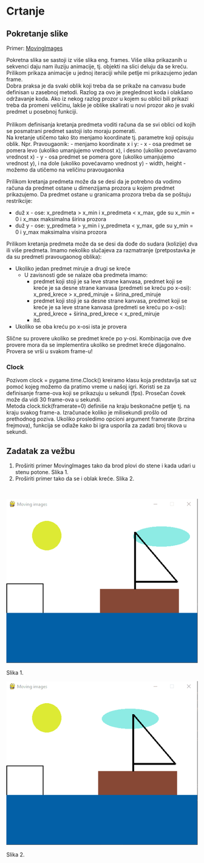 # Crtanje 

## Pokretanje slike  

Primer: [MovingImages](/v9/primeri/MovingImages)

Pokretna slika se sastoji iz više slika eng. frames. Više slika prikazanih u sekvenci daju nam iluziju animacije, tj. objekti na slici deluju da se kreću. 
Prilikom prikaza animacije u jednoj iteraciji while petlje mi prikazujemo jedan frame. 
<br /> 
Dobra praksa je da svaki oblik koji treba da se prikaže na canvasu bude definisan u zasebnoj metodi. Razlog za ovo je preglednost koda i olakšano održavanje koda. Ako iz nekog razlog prozor u kojem su oblici bili prikazi treba da promeni veličinu, lakše je oblike skalirati u novi prozor ako je svaki predmet u posebnoj funkciji.  
<br />
Prilikom definisanja kretanja predmeta voditi računa da se svi oblici od kojih se posmatrani predmet sastoji isto moraju pomerati. 
<br />
Na kretanje utičemo tako što menjamo koordinate tj. parametre koji opisuju oblik.
Npr. Pravougaonik:
	- menjamo koordinate x i y:
		- x - osa predmet se pomera levo (ukoliko umanjujemo vrednost x), i desno (ukoliko povećavamo vrednost x)
		- y - osa predmet se pomera gore (ukoliko umanjujemo vrednost y), i na dole (ukoliko povećavamo vrednost y)
		- width, height - možemo da utičemo na veličinu pravougaonika 

Prilikom kretanja predmeta može da se desi da je potrebno da vodimo računa da predmet ostane u dimenzijama prozora u kojem predmet prikazujemo. Da predmet ostane u granicama prozora treba da se poštuju restrikcije:
- duž x - ose: x_predmeta > x_min i x_predmeta < x_max, gde su x_min = 0 i x_max maksimalna širina prozora 
- duž y - ose: y_predmeta > y_min i y_predmeta < y_max, gde su y_min = 0 i y_max maksimalna visina prozora 

Prilikom kretanja predmeta može da se desi da dođe do sudara (kolizije) dva ili više predmeta. Imamo nekoliko slučajeva za razmatranje (pretpostavka je da su predmeti pravougaonog oblika):
- Ukoliko jedan predmet miruje a drugi se kreće
	- U zavisnosti gde se nalaze oba predmeta imamo:
		- predmet koji stoji je sa leve strane kanvasa, predmet koji se kreće je sa desne strane kanvasa (predmeti se kreću po x-osi): x_pred_krece > x_pred_miruje + širina_pred_miruje
		- predmet koji stoji je sa desne strane kanvasa, predmet koji se kreće je sa leve strane kanvasa (predmeti se kreću po x-osi): x_pred_krece + širina_pred_krece < x_pred_miruje 
		- itd.
- Ukoliko se oba kreću po x-osi ista je provera

Slične su provere ukoliko se predmet kreće po y-osi. Kombinacija ove dve provere mora da se implementira ukoliko se predmet kreće dijagonalno. 
<br />
Provera se vrši u svakom frame-u!	

### Clock 

Pozivom clock = pygame.time.Clock() kreiramo klasu koja predstavlja sat uz pomoć kojeg možemo da pratimo vreme u našoj igri. Koristi se za definisanje frame-ova koji se prikazuju u sekundi (fps). Prosečan čovek može da vidi 30 frame-ova u sekundi.
<br />
Metoda clock.tick(framerate=0) definiše na kraju beskonačne petlje tj. na kraju svakog frame-a. Izračunaće koliko je milisekundi prošlo od prethodnog poziva. Ukoliko prosledimo opcioni argument framerate (brzina frejmova), funkcija se odlaže kako bi igra usporila za zadati broj tikova u sekundi.

## Zadatak za vežbu 

1. Proširiti primer MovingImages tako da brod plovi do stene i kada udari u stenu potone. Slika 1.
2. Proširiti primer tako da se i oblak kreće. Slika 2.

<br />

![slika1](/slike/v9/boat_collision.gif)

Slika 1.

![slika2](/slike/v9/boat_collision_with_cloud.gif)

Slika 2.